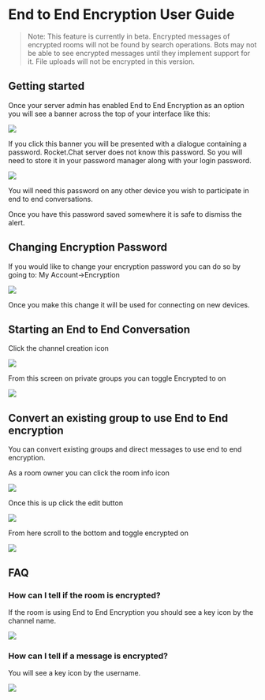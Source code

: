 # End to End Encryption User Guide

> Note: This feature is currently in beta. Encrypted messages of encrypted rooms will not be found by search operations. Bots may not be able to see encrypted messages until they implement support for it. File uploads will not be encrypted in this version.

## Getting started

Once your server admin has enabled End to End Encryption as an option you will see a banner across the top of your interface like this:

![ ](../../../.gitbook/assets/e2e-banner.png)

If you click this banner you will be presented with a dialogue containing a password. Rocket.Chat server does not know this password. So you will need to store it in your password manager along with your login password.

![ ](../../../.gitbook/assets/e2e-alert.png)

You will need this password on any other device you wish to participate in end to end conversations.

Once you have this password saved somewhere it is safe to dismiss the alert.

## Changing Encryption Password

If you would like to change your encryption password you can do so by going to: My Account-&gt;Encryption

![ ](../../../.gitbook/assets/e2e-changepassword.png)

Once you make this change it will be used for connecting on new devices.

## Starting an End to End Conversation

Click the channel creation icon

![ ](../../../.gitbook/assets/e2e-createchannelbutton.png)

From this screen on private groups you can toggle Encrypted to on

![ ](../../../.gitbook/assets/e2e-createchannelscreen.png)

## Convert an existing group to use End to End encryption

You can convert existing groups and direct messages to use end to end encryption.

As a room owner you can click the room info icon

![ ](../../../.gitbook/assets/e2e-roominfo.png)

Once this is up click the edit button

![ ](../../../.gitbook/assets/e2e-editroombutton.png)

From here scroll to the bottom and toggle encrypted on

![ ](../../../.gitbook/assets/e2e-toggle-encrypted.png)

## FAQ

### How can I tell if the room is encrypted?

If the room is using End to End Encryption you should see a key icon by the channel name.

![ ](../../../.gitbook/assets/e2e-keybychannel.png)

### How can I tell if a message is encrypted?

You will see a key icon by the username.

![ ](../../../.gitbook/assets/e2e-keybymessage.png)


